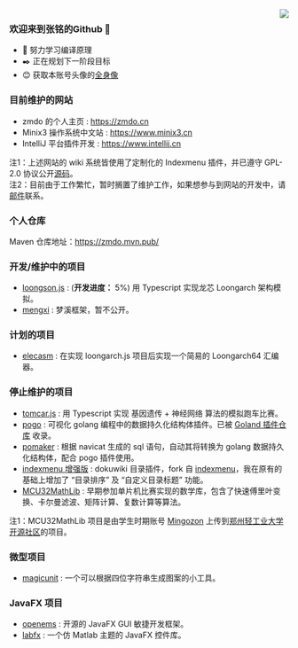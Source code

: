 <picture align="right">
<source 
  srcset="https://github-readme-stats.vercel.app/api?username=anuraghazra&show_icons=true&theme=dark"
  media="(prefers-color-scheme: dark)"
/>
<source
  srcset="https://github-readme-stats.vercel.app/api?username=zmdo&show_icons=true"
  media="(prefers-color-scheme: light), (prefers-color-scheme: no-preference)"
/>
<img align="right" src="https://github-readme-stats.vercel.app/api?username=zmdo&show_icons=true" />
</picture>

### 欢迎来到张铭的Github 👋
- 📖 努力学习编译原理
- ✒️ 正在规划下一阶段目标
- 😊 获取本账号头像的[全身像](https://github.com/zmdo/zmdo/blob/master/%E3%81%BF%E3%82%86%E3%81%8D%20(%E7%94%BB%E5%B8%88-%E5%96%B5%E5%92%95%E5%85%88%E6%A3%AE).jpg)

### 目前维护的网站
- zmdo 的个人主页 : https://zmdo.cn
- Minix3 操作系统中文站 : https://www.minix3.cn
- IntelliJ 平台插件开发 : https://www.intellij.cn

注1：上述网站的 wiki 系统皆使用了定制化的 Indexmenu 插件，并已遵守 GPL-2.0 协议公开[源码](https://github.com/zmdo/indexmenu)。\
注2：目前由于工作繁忙，暂时搁置了维护工作，如果想参与到网站的开发中，请[邮件](mailto://i@zmdo.cn)联系。

### 个人仓库
Maven 仓库地址：https://zmdo.mvn.pub/

### 开发/维护中的项目
- [loongson.js](https://github.com/zmdo/loongson.js) : (**开发进度：** 5%) 用 Typescript 实现龙芯 Loongarch 架构模拟。
- [mengxi](https://github.com/zmdo/mengxi) : 梦溪框架，暂不公开。

### 计划的项目
- [elecasm](https://github.com/zmdo/elecasm) : 在实现 loongarch.js 项目后实现一个简易的 Loongarch64 汇编器。

### 停止维护的项目
- [tomcar.js](https://github.com/zmdo/tomcar.js) : 用 Typescript 实现 基因遗传 + 神经网络 算法的模拟跑车比赛。
- [pogo](https://github.com/zmdo/pogo) : 可视化 golang 编程中的数据持久化结构体插件。已被 [Goland 插件仓库](https://plugins.jetbrains.com/plugin/16372-pogo) 收录。
- [pomaker](https://github.com/zmdo/pomaker) : 根据 navicat 生成的 sql 语句，自动其将转换为 golang 数据持久化结构体，配合 pogo 插件使用。
- [indexmenu 增强版](https://github.com/zmdo/indexmenu) : dokuwiki 目录插件，fork 自 [indexmenu](https://github.com/samuelet/indexmenu)，我在原有的基础上增加了 “目录排序” 及 “自定义目录标题” 功能。
- [MCU32MathLib](https://github.com/openzzuli/MCU32MathLib) : 早期参加单片机比赛实现的数学库，包含了快速傅里叶变换、卡尔曼滤波、矩阵计算、复数计算等算法。

注1：MCU32MathLib 项目是由学生时期账号 [Mingozon](https://github.com/MingoZon) 上传到[郑州轻工业大学开源社区](https://github.com/openzzuli)的项目。

### 微型项目
- [magicunit](https://github.com/zmdo/magicunit) : 一个可以根据四位字符串生成图案的小工具。

### JavaFX 项目
- [openems](https://github.com/zmdo/openems) : 开源的 JavaFX GUI 敏捷开发框架。
- [labfx](https://github.com/zmdo/labfx) : 一个仿 Matlab 主题的 JavaFX 控件库。
